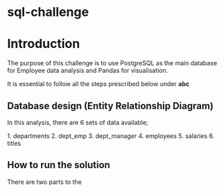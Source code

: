 # sql-challenge
# Introduction
The purpose of this challenge is to use PostgreSQL as the main database for Employee data analysis and Pandas for visualisation.

It is essential to follow all the steps prescribed below under **abc**

## Database design (Entity Relationship Diagram)
In this analysis, there are 6 sets of data available;
<div class="begin-columns"></div>
1. departments
2. dept_emp
3. dept_manager
4. employees
5. salaries
6. titles
<div class="end-columns"></div>

## How to run the solution
There are two parts to the